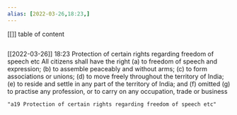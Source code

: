 ```yaml
---
alias: [2022-03-26,18:23,]
---
```

[[]]
table of content
```toc
```

[[2022-03-26]] 18:23
Protection of certain rights regarding freedom of speech etc
All citizens shall have the right
(a) to freedom of speech and expression;
(b) to assemble peaceably and without arms;
(c) to form associations or unions;
(d) to move freely throughout the territory of India;
(e) to reside and settle in any part of the territory of India; and
(f)  omitted
(g) to practise any profession, or to carry on any occupation, trade or business
```query 2022-03-26 18:25
"a19 Protection of certain rights regarding freedom of speech etc"
```